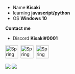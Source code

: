     
- Name **Kisaki**
- learning **javascript/python**
- OS **Windows 10**

**Contact me**
- Discord **Kisaki#0001**


<img src="https://media.tenor.com/UvvgjxTnagUAAAAM/cat-meow.gif" title="Spring" alt="Spring" width="40" height="40"/>&nbsp;
<img src="https://media.tenor.com/UvvgjxTnagUAAAAM/cat-meow.gif" title="Spring" alt="Spring" width="40" height="40"/>&nbsp;
<img src="https://media.tenor.com/UvvgjxTnagUAAAAM/cat-meow.gif" title="Spring" alt="Spring" width="40" height="40"/>&nbsp;

![](https://komarev.com/ghpvc/?username=kisakimeowr&color=blue&style=flat-square)
![](https://img.shields.io/badge/-Owner%20of%20femboy%20Cbot-ff69b4?style=flat-square&logo=appveyor)
<!---

